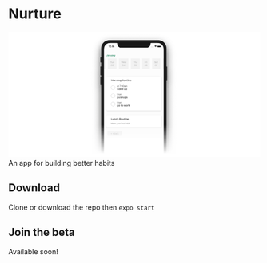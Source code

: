 # Nurture
![Image of Nurture App](https://github.com/breim9/nurture/blob/master/assets/images/nurtureMock.png)
An app for building better habits

## Download
Clone or download the repo then 
```expo start```

## Join the beta
Available soon! 

